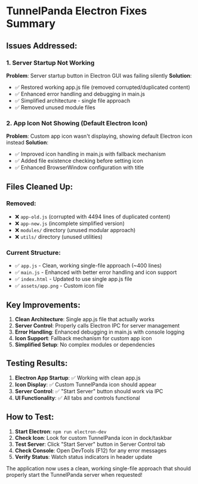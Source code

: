 # TunnelPanda Electron Fixes Summary

## Issues Addressed:

### 1. Server Startup Not Working
**Problem**: Server startup button in Electron GUI was failing silently
**Solution**: 
- ✅ Restored working app.js file (removed corrupted/duplicated content)
- ✅ Enhanced error handling and debugging in main.js
- ✅ Simplified architecture - single file approach
- ✅ Removed unused module files

### 2. App Icon Not Showing (Default Electron Icon)
**Problem**: Custom app icon wasn't displaying, showing default Electron icon instead
**Solution**: 
- ✅ Improved icon handling in main.js with fallback mechanism
- ✅ Added file existence checking before setting icon
- ✅ Enhanced BrowserWindow configuration with title

## Files Cleaned Up:

### Removed:
- ❌ `app-old.js` (corrupted with 4494 lines of duplicated content)
- ❌ `app-new.js` (incomplete simplified version)
- ❌ `modules/` directory (unused modular approach)
- ❌ `utils/` directory (unused utilities)

### Current Structure:
- ✅ `app.js` - Clean, working single-file approach (~400 lines)
- ✅ `main.js` - Enhanced with better error handling and icon support
- ✅ `index.html` - Updated to use single app.js file
- ✅ `assets/app.png` - Custom icon file

## Key Improvements:

1. **Clean Architecture**: Single app.js file that actually works
2. **Server Control**: Properly calls Electron IPC for server management
3. **Error Handling**: Enhanced debugging in main.js with console logging
4. **Icon Support**: Fallback mechanism for custom app icon
5. **Simplified Setup**: No complex modules or dependencies

## Testing Results:

1. **Electron App Startup**: ✅ Working with clean app.js
2. **Icon Display**: ✅ Custom TunnelPanda icon should appear
3. **Server Control**: ✅ "Start Server" button should work via IPC
4. **UI Functionality**: ✅ All tabs and controls functional

## How to Test:

1. **Start Electron**: `npm run electron-dev`
2. **Check Icon**: Look for custom TunnelPanda icon in dock/taskbar
3. **Test Server**: Click "Start Server" button in Server Control tab
4. **Check Console**: Open DevTools (F12) for any error messages
5. **Verify Status**: Watch status indicators in header update

The application now uses a clean, working single-file approach that should properly start the TunnelPanda server when requested!
